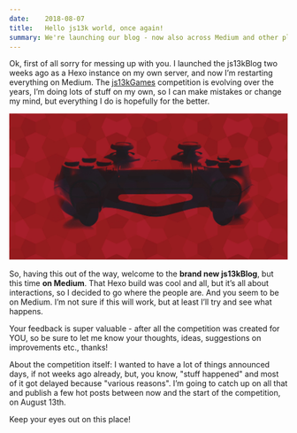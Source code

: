```yaml
---
date:    2018-08-07
title:   Hello js13k world, once again!
summary: We're launching our blog - now also across Medium and other platforms.
---
```


Ok, first of all sorry for messing up with you. I launched the js13kBlog two weeks ago as a Hexo instance on my own 
server, and now I’m restarting everything on Medium. The [js13kGames](//js13kgames.com) competition is evolving 
over the years, I’m doing lots of stuff on my own, so I can make mistakes or change my mind, but everything I do is 
hopefully for the better.

![](img.jpeg)

So, having this out of the way, welcome to the **brand new js13kBlog**, but this time **on Medium**. That Hexo build 
was cool and all, but it’s all about interactions, so I decided to go where the people are. And you seem to be on Medium. 
I’m not sure if this will work, but at least I’ll try and see what happens.

Your feedback is super valuable - after all the competition was created for YOU, so be sure to let me know your thoughts, 
ideas, suggestions on improvements etc., thanks!

About the competition itself: I wanted to have a lot of things announced days, if not weeks ago already, but, you know, 
"stuff happened" and most of it got delayed because "various reasons". I’m going to catch up on all that and publish 
a few hot posts between now and the start of the competition, on August 13th.

Keep your eyes out on this place!
